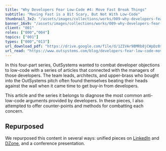 ```yaml
---
title: "Why Developers Fear Low-Code #4: Move Fast Break Things"
subtitle: "Moving Fast is a Bit Scary, But Not With Low-Code"
thumbnail_3x2: "/assets/images/collections/works/009-why-developers-fear-low-code-4/3x2.jpg"
banner_16x9: "/assets/images/collections/works/009-why-developers-fear-low-code-4/16x9.jpg"
client: "001"
roles: ["000","004"]
topics: ["001"]
types: ["000","013"]
url_download_pdf: "https://drive.google.com/file/d/1ZIVAr9BMRb8jCWpDz8su5kBPBUKS528q/view?usp=sharing"
url_read: "https://www.outsystems.com/blog/developers-fear-low-code-move-fast-break-things.html"
---
```

In this four-part series, OutSystems wanted to combat developer objections to low-code with a series of articles that connected with the managers of those developers. The team leads, architects, and upper-brass who bought into the OutSystems pitch often found themselves beating their heads against the wall when it came time to get buy-in from developers.

This article and the series it belongs to diagnose the most common anti-low-code arguments provided by developers. In these pieces, I also attempted to offer counter-points and methods for combatting each concern.

## Repurposed

We repurposed this content in several ways: unified pieces on [LinkedIn](https://www.linkedin.com/pulse/why-developers-fear-low-code-stanley-idesis/) and [DZone](https://dzone.com/articles/why-developers-fear-low-code), and a conference presentation.
